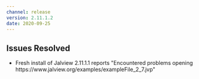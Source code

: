 ```yaml
---
channel: release
version: 2.11.1.2
date: 2020-09-25
---
```


## Issues Resolved

- <!-- JAL-3757 -->  Fresh install of Jalview 2.11.1.1 reports "Encountered problems opening https://www.jalview.org/examples/exampleFile_2_7.jvp"
